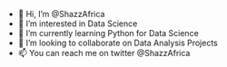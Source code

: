 - 👋 Hi, I’m @ShazzAfrica
- 👀 I’m interested in Data Science
- 🌱 I’m currently learning Python for Data Science 
- 💞️ I’m looking to collaborate on Data Analysis Projects
- 📫 You can reach me on twitter @ShazzAfrica

<!---
ShazzAfrica/ShazzAfrica is a ✨ special ✨ repository because its `README.md` (this file) appears on your GitHub profile.
You can click the Preview link to take a look at your changes.
--->
